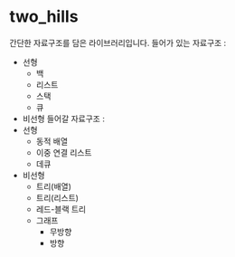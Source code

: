 # two_hills
간단한 자료구조를 담은 라이브러리입니다.
들어가 있는 자료구조 :
- 선형
  - 백
  - 리스트
  - 스택
  - 큐
- 비선형
들어갈 자료구조 :
- 선형
  - 동적 배열
  - 이중 연결 리스트
  - 데큐
- 비선형
  - 트리(배열)
  - 트리(리스트)
  - 레드-블랙 트리
  - 그래프
    - 무방향
    - 방향
